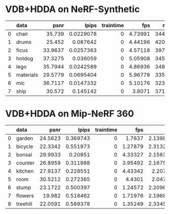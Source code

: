 # VDB+HDDA on NeRF-Synthetic
|    | data      |    psnr |     lpips |   traintime |     fps |    mem |
|---:|:----------|--------:|----------:|------------:|--------:|-------:|
|  0 | chair     | 35.739  | 0.0229078 |           0 | 4.73991 | 344576 |
|  1 | drums     | 25.452  | 0.087642  |           0 | 4.44196 | 420256 |
|  2 | ficus     | 33.9637 | 0.0257363 |           0 | 4.57118 | 397936 |
|  3 | hotdog    | 37.3275 | 0.036059  |           0 | 5.05908 | 345616 |
|  4 | lego      | 35.7944 | 0.0242589 |           0 | 4.86936 | 348016 |
|  5 | materials | 29.5779 | 0.0695404 |           0 | 5.96778 | 335296 |
|  6 | mic       | 36.7117 | 0.0147332 |           0 | 5.10176 | 323696 |
|  7 | ship      | 30.572  | 0.145142  |           0 | 3.8071  | 371776 |
# VDB+HDDA on Mip-NeRF 360
|    | data     |    psnr |    lpips |   traintime |     fps |         mem |
|---:|:---------|--------:|---------:|------------:|--------:|------------:|
|  0 | garden   | 24.5623 | 0.369743 |           0 | 1.7637  | 2.13982e+06 |
|  1 | bicycle  | 22.3342 | 0.551973 |           0 | 1.27879 | 2.31326e+06 |
|  2 | bonsai   | 29.9933 | 0.20951  |           0 | 4.33327 | 2.15638e+06 |
|  3 | counter  | 26.8959 | 0.311988 |           0 | 3.95492 | 2.16758e+06 |
|  4 | kitchen  | 27.9137 | 0.228551 |           0 | 4.43342 | 2.2075e+06  |
|  5 | room     | 30.5212 | 0.272365 |           0 | 4.4301  | 2.0471e+06  |
|  6 | stump    | 23.1722 | 0.500397 |           0 | 1.24572 | 2.20966e+06 |
|  7 | flowers  | 19.982  | 0.518462 |           0 | 1.71976 | 2.19686e+06 |
|  8 | treehill | 22.0591 | 0.589378 |           0 | 1.35249 | 2.33454e+06 |

